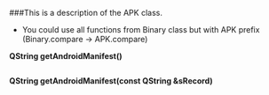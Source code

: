 ###This is a description of the APK class.

* You could use all functions from Binary class but with APK prefix (Binary.compare -> APK.compare)

**QString getAndroidManifest()**

```
```
**QString getAndroidManifest(const QString &sRecord)**

```
```
